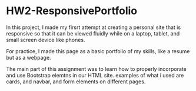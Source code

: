 # HW2-ResponsivePortfolio

In this project, I made my firsrt attempt at creating a personal site that is responsive so that it can be viewed fluidly while on a laptop, tablet, and small screen 
device like phones.

For practice, I made this page as a basic portfolio of my skills, like a resume but as a webpage. 

The main part of this assignment was to learn how to properly incorporate and use Bootstrap elemtns in our HTML site. examples of what i used are cards,
and navbar, and form elements on different pages.


